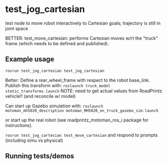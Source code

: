 # test_jog_cartesian

test node to move robot interactively to Cartesian goals;
 trajectory is still in joint space
 
 BETTER: test_move_cartesian:
 performs Cartesian moves w/rt the "truck" frame (which needs to be defined and published).
 
 

## Example usage
`rosrun test_jog_cartesian test_jog_cartesian`

Better:
Define a rear_wheel_frame with respect to the robot base_link.  Publish this transform with:
`roslaunch truck_model static_transforms.launch`
NOTE: need to get actual values from RoadPrintz vehicle!! (and reconcile w/ model)

Can start up Gazebo simulation with:
`roslaunch motoman_mh5020_description motoman_MH5020_on_truck_gazebo_sim.launch`

or start up the real robot (see roadprintz_motoman_ros_i package for instructions).

`rosrun test_jog_cartesian test_move_cartesian`
and respond to prompts (including simu vs physical)

## Running tests/demos
    
